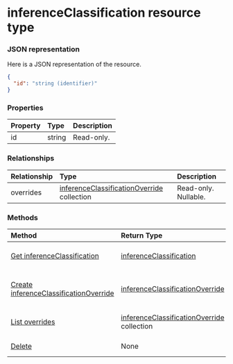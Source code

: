 # inferenceClassification resource type



### JSON representation

Here is a JSON representation of the resource.

<!-- {
  "blockType": "resource",
  "optionalProperties": [

  ],
  "@odata.type": "microsoft.graph.inferenceclassification"
}-->

```json
{
  "id": "string (identifier)"
}

```
### Properties
| Property	   | Type	|Description|
|:---------------|:--------|:----------|
|id|string| Read-only.|

### Relationships
| Relationship | Type	|Description|
|:---------------|:--------|:----------|
|overrides|[inferenceClassificationOverride](inferenceclassificationoverride.md) collection| Read-only. Nullable.|

### Methods

| Method		   | Return Type	|Description|
|:---------------|:--------|:----------|
|[Get inferenceClassification](../api/inferenceclassification_get.md) | [inferenceClassification](inferenceclassification.md) |Read properties and relationships of inferenceClassification object.|
|[Create inferenceClassificationOverride](../api/inferenceclassification_post_overrides.md) |[inferenceClassificationOverride](inferenceclassificationoverride.md)| Create a new inferenceClassificationOverride by posting to the overrides collection.|
|[List overrides](../api/inferenceclassification_list_overrides.md) |[inferenceClassificationOverride](inferenceclassificationoverride.md) collection| Get a inferenceClassificationOverride object collection.|
|[Delete](../api/inferenceclassification_delete.md) | None |Delete inferenceClassification object. |

<!-- uuid: 8fcb5dbc-d5aa-4681-8e31-b001d5168d79
2015-10-25 14:57:30 UTC -->
<!-- {
  "type": "#page.annotation",
  "description": "inferenceClassification resource",
  "keywords": "",
  "section": "documentation",
  "tocPath": ""
}-->